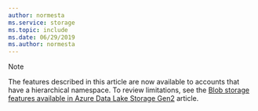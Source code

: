 ```yaml
---
author: normesta
ms.service: storage
ms.topic: include
ms.date: 06/29/2019
ms.author: normesta
---
```

> [!NOTE]
> The features described in this article are now available to accounts that have a hierarchical namespace. To review limitations, see the [Blob storage features available in Azure Data Lake Storage Gen2](../articles/storage/blobs/data-lake-storage-supported-blob-storage-features.md) article.